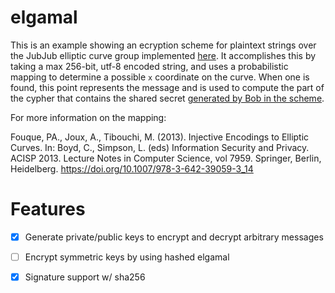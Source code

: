# elgamal

This is an example showing an ecryption scheme for plaintext strings over the JubJub elliptic curve group implemented [here](https://github.com/zkcrypto/jubjub). It accomplishes this by taking a max 256-bit, utf-8 encoded string, and uses a probabilistic mapping
to determine a possible `x` coordinate on the curve. When one is found, this point represents the message and is used to
compute the part of the cypher that contains the shared secret [generated by Bob in the scheme](https://en.wikipedia.org/wiki/ElGamal_encryption).

For more information on the mapping:

Fouque, PA., Joux, A., Tibouchi, M. (2013). Injective Encodings to Elliptic Curves. In: Boyd, C., Simpson, L. (eds) Information Security and Privacy. ACISP 2013. Lecture Notes in Computer Science, vol 7959. Springer, Berlin, Heidelberg. https://doi.org/10.1007/978-3-642-39059-3_14

# Features
- [x] Generate private/public keys to encrypt and decrypt arbitrary messages
- [ ] Encrypt symmetric keys by using hashed elgamal
- [x] Signature support w/ sha256

